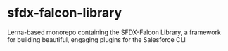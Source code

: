 # sfdx-falcon-library
Lerna-based monorepo containing the SFDX-Falcon Library, a framework for building beautiful, engaging plugins for the Salesforce CLI
